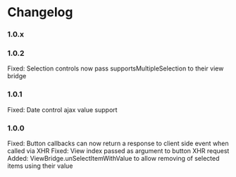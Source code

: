 # Changelog

### 1.0.x


### 1.0.2

Fixed:	    Selection controls now pass supportsMultipleSelection to their view bridge 

### 1.0.1

Fixed:      Date control ajax value support

### 1.0.0

Fixed:      Button callbacks can now return a response to client side event when called via XHR
Fixed:      View index passed as argument to button XHR request
Added:      ViewBridge.unSelectItemWithValue to allow removing of selected items using their value
